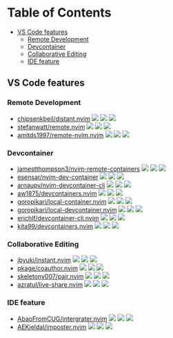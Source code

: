 # Table of Contents

<!-- toc -->

- [VS Code features](#vs-code-features)
  * [Remote Development](#remote-development)
  * [Devcontainer](#devcontainer)
  * [Collaborative Editing](#collaborative-editing)
  * [IDE feature](#ide-feature)

<!-- tocstop -->

## VS Code features

### Remote Development

- [chipsenkbeil/distant.nvim](https://github.com/chipsenkbeil/distant.nvim) ![](https://img.shields.io/github/stars/chipsenkbeil/distant.nvim) ![](https://img.shields.io/github/last-commit/chipsenkbeil/distant.nvim) ![](https://img.shields.io/github/commit-activity/y/chipsenkbeil/distant.nvim)
- [stefanwatt/remote.nvim](https://github.com/stefanwatt/remote.nvim) ![](https://img.shields.io/github/stars/stefanwatt/remote.nvim) ![](https://img.shields.io/github/last-commit/stefanwatt/remote.nvim) ![](https://img.shields.io/github/commit-activity/y/stefanwatt/remote.nvim)
- [amitds1997/remote-nvim.nvim](https://github.com/amitds1997/remote-nvim.nvim) ![](https://img.shields.io/github/stars/amitds1997/remote-nvim.nvim) ![](https://img.shields.io/github/last-commit/amitds1997/remote-nvim.nvim) ![](https://img.shields.io/github/commit-activity/y/amitds1997/remote-nvim.nvim)

### Devcontainer

- [jamestthompson3/nvim-remote-containers](https://github.com/jamestthompson3/nvim-remote-containers) ![](https://img.shields.io/github/stars/jamestthompson3/nvim-remote-containers) ![](https://img.shields.io/github/last-commit/jamestthompson3/nvim-remote-containers) ![](https://img.shields.io/github/commit-activity/y/jamestthompson3/nvim-remote-containers)
- [esensar/nvim-dev-container](https://github.com/esensar/nvim-dev-container) ![](https://img.shields.io/github/stars/esensar/nvim-dev-container) ![](https://img.shields.io/github/last-commit/esensar/nvim-dev-container) ![](https://img.shields.io/github/commit-activity/y/esensar/nvim-dev-container)
- [arnaupv/nvim-devcontainer-cli](https://github.com/arnaupv/nvim-devcontainer-cli) ![](https://img.shields.io/github/stars/arnaupv/nvim-devcontainer-cli) ![](https://img.shields.io/github/last-commit/arnaupv/nvim-devcontainer-cli) ![](https://img.shields.io/github/commit-activity/y/arnaupv/nvim-devcontainer-cli)
- [aw1875/devcontainers.nvim](https://github.com/aw1875/devcontainers.nvim) ![](https://img.shields.io/github/stars/aw1875/devcontainers.nvim) ![](https://img.shields.io/github/last-commit/aw1875/devcontainers.nvim) ![](https://img.shields.io/github/commit-activity/y/aw1875/devcontainers.nvim)
- [goropikari/local-container.nvim](https://github.com/goropikari/local-container.nvim) ![](https://img.shields.io/github/stars/goropikari/local-container.nvim) ![](https://img.shields.io/github/last-commit/goropikari/local-container.nvim) ![](https://img.shields.io/github/commit-activity/y/goropikari/local-container.nvim)
- [goropikari/local-devcontainer.nvim](https://github.com/goropikari/local-devcontainer.nvim) ![](https://img.shields.io/github/stars/goropikari/local-devcontainer.nvim) ![](https://img.shields.io/github/last-commit/goropikari/local-devcontainer.nvim) ![](https://img.shields.io/github/commit-activity/y/goropikari/local-devcontainer.nvim)
- [erichlf/devcontainer-cli.nvim](https://github.com/erichlf/devcontainer-cli.nvim) ![](https://img.shields.io/github/stars/erichlf/devcontainer-cli.nvim) ![](https://img.shields.io/github/last-commit/erichlf/devcontainer-cli.nvim) ![](https://img.shields.io/github/commit-activity/y/erichlf/devcontainer-cli.nvim)
- [kita99/devcontainers.nvim](https://github.com/kita99/devcontainers.nvim) ![](https://img.shields.io/github/stars/kita99/devcontainers.nvim) ![](https://img.shields.io/github/last-commit/kita99/devcontainers.nvim) ![](https://img.shields.io/github/commit-activity/y/kita99/devcontainers.nvim)

### Collaborative Editing

- [jbyuki/instant.nvim](https://github.com/jbyuki/instant.nvim) ![](https://img.shields.io/github/stars/jbyuki/instant.nvim) ![](https://img.shields.io/github/last-commit/jbyuki/instant.nvim) ![](https://img.shields.io/github/commit-activity/y/jbyuki/instant.nvim)
- [pkage/coauthor.nvim](https://github.com/pkage/coauthor.nvim) ![](https://img.shields.io/github/stars/pkage/coauthor.nvim) ![](https://img.shields.io/github/last-commit/pkage/coauthor.nvim) ![](https://img.shields.io/github/commit-activity/y/pkage/coauthor.nvim)
- [skeletony007/pair.nvim](https://github.com/skeletony007/pair.nvim) ![](https://img.shields.io/github/stars/skeletony007/pair.nvim) ![](https://img.shields.io/github/last-commit/skeletony007/pair.nvim) ![](https://img.shields.io/github/commit-activity/y/skeletony007/pair.nvim)
- [azratul/live-share.nvim](https://github.com/azratul/live-share.nvim) ![](https://img.shields.io/github/stars/azratul/live-share.nvim) ![](https://img.shields.io/github/last-commit/azratul/live-share.nvim) ![](https://img.shields.io/github/commit-activity/y/azratul/live-share.nvim)

### IDE feature

- [AbaoFromCUG/intergrater.nvim](https://github.com/AbaoFromCUG/intergrater.nvim) ![](https://img.shields.io/github/stars/AbaoFromCUG/intergrater.nvim) ![](https://img.shields.io/github/last-commit/AbaoFromCUG/intergrater.nvim) ![](https://img.shields.io/github/commit-activity/y/AbaoFromCUG/intergrater.nvim)
- [AEKjeldal/imposter.nvim](https://github.com/AEKjeldal/imposter.nvim) ![](https://img.shields.io/github/stars/AEKjeldal/imposter.nvim) ![](https://img.shields.io/github/last-commit/AEKjeldal/imposter.nvim) ![](https://img.shields.io/github/commit-activity/y/AEKjeldal/imposter.nvim)
